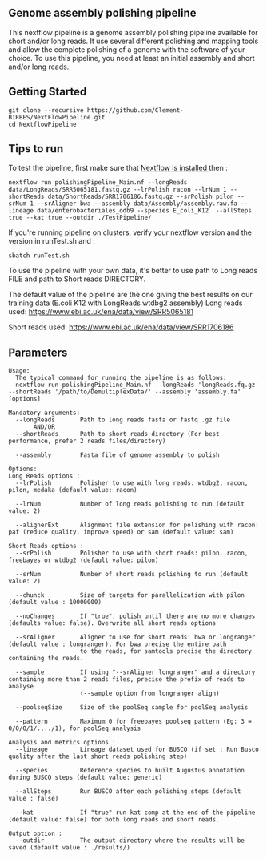 ## Genome assembly polishing pipeline
This nextflow pipeline is a genome assembly polishing pipeline available for short and/or long reads.
It use several different polishing and mapping tools and allow the complete polishing of a genome with the software of your choice.
To use this pipeline, you need at least an initial assembly and short and/or long reads.

## Getting Started

```
git clone --recursive https://github.com/Clement-BIRBES/NextFlowPipeline.git
cd NextflowPipeline
```

## Tips to run
To test the pipeline, first make sure that <a
href="https://www.nextflow.io/docs/latest/getstarted.html"> Nextflow is installed </a>
then :
```
nextflow run polishingPipeline_Main.nf --longReads data/LongReads/SRR5065181.fastq.gz --lrPolish racon --lrNum 1 --shortReads data/ShortReads/SRR1706186.fastq.gz --srPolish pilon --srNum 1 --srAligner bwa --assembly data/Assembly/assembly.raw.fa --lineage data/enterobacteriales_odb9 --species E_coli_K12  --allSteps true --kat true --outdir ./TestPipeline/
```
If you're running pipeline on clusters, verify your nextflow version and the version in runTest.sh and :
```
sbatch runTest.sh
```

To use the pipeline with your own data, it's better to use path to Long reads FILE and path to Short reads DIRECTORY.

The default value of the pipeline are the one giving the best results on our training data (E.coli K12 with LongReads wtdbg2 assembly)
Long reads used: https://www.ebi.ac.uk/ena/data/view/SRR5065181

Short reads used: https://www.ebi.ac.uk/ena/data/view/SRR1706186

## Parameters
```
Usage:
  The typical command for running the pipeline is as follows:
  nextflow run polishingPipeline_Main.nf --longReads 'longReads.fq.gz' --shortReads '/path/to/DemultiplexData/' --assembly 'assembly.fa' [options]

Mandatory arguments:
  --longReads       Path to long reads fasta or fastq .gz file
       AND/OR
  --shortReads      Path to short reads directory (For best performance, prefer 2 reads files/directory)

  --assembly        Fasta file of genome assembly to polish

Options:
Long Reads options :
  --lrPolish        Polisher to use with long reads: wtdbg2, racon, pilon, medaka (default value: racon)

  --lrNum           Number of long reads polishing to run (default value: 2)

  --alignerExt      Alignment file extension for polishing with racon: paf (reduce quality, improve speed) or sam (default value: sam)

Short Reads options :
  --srPolish        Polisher to use with short reads: pilon, racon, freebayes or wtdbg2 (default value: pilon)

  --srNum           Number of short reads polishing to run (default value: 2)

  --chunck          Size of targets for parallelization with pilon (default value : 10000000)

  --noChanges       If "true", polish until there are no more changes (defaults value: false). Overwrite all short reads options

  --srAligner       Aligner to use for short reads: bwa or longranger (default value : longranger). For bwa precise the entire path
                    to the reads, for samtools precise the directory containing the reads.

  --sample          If using "--srAligner longranger" and a directory containing more than 2 reads files, precise the prefix of reads to analyse
                    (--sample option from longranger align)

  --poolseqSize     Size of the poolSeq sample for poolSeq analysis

  --pattern         Maximum 0 for freebayes poolseq pattern (Eg: 3 = 0/0/0/1/..../1), for poolSeq analysis

Analysis and metrics options :
  --lineage         Lineage dataset used for BUSCO (if set : Run Busco quality after the last short reads polishing step)

  --species         Reference species to built Augustus annotation during BUSCO steps (default value: generic)

  --allSteps        Run BUSCO after each polishing steps (default value : false)

  --kat             If "true" run kat comp at the end of the pipeline (default value: false) for both long reads and short reads.

Output option :
  --outdir          The output directory where the results will be saved (default value : ./results/)
```
